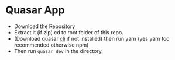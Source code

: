 # Quasar App

- Download the Repository
- Extract it (if zip) cd to root folder of this repo.
- (Download quasar [cli](https://quasar-framework.org/guide/app-installation.html) if not installed) then run yarn (yes yarn too recommended otherwise npm)
- Then run `quasar dev` in the directory.
